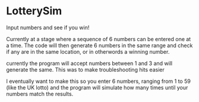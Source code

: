 # LotterySim
Input numbers and see if you win!

Currently at a stage where a sequence of 6 numbers can be entered one at a time. The code will then generate 6 numbers in the same range and check if any
are in the same location, or in otherwords a winning number.

currently the program will accept numbers between 1 and 3 and will generate the same. This was to make troubleshooting hits easier

I eventually want to make this so you enter 6 numbers, ranging from 1 to 59 (like the UK lotto) and the program will simulate how many times until your numbers match
the results.
